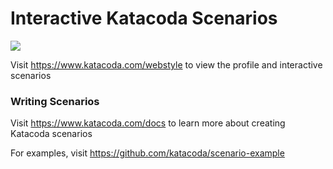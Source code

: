 # Interactive Katacoda Scenarios

[![](http://shields.katacoda.com/katacoda/webstyle/count.svg)](https://www.katacoda.com/webstyle "Get your profile on Katacoda.com")

Visit https://www.katacoda.com/webstyle to view the profile and interactive scenarios

### Writing Scenarios
Visit https://www.katacoda.com/docs to learn more about creating Katacoda scenarios

For examples, visit https://github.com/katacoda/scenario-example
